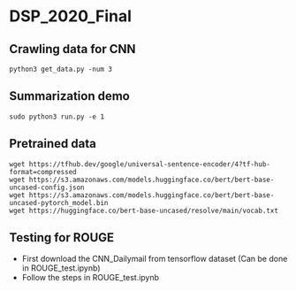 # DSP_2020_Final


## Crawling data for CNN
    python3 get_data.py -num 3


## Summarization demo
    sudo python3 run.py -e 1


## Pretrained data

    wget https://tfhub.dev/google/universal-sentence-encoder/4?tf-hub-format=compressed
    wget https://s3.amazonaws.com/models.huggingface.co/bert/bert-base-uncased-config.json
    wget https://s3.amazonaws.com/models.huggingface.co/bert/bert-base-uncased-pytorch_model.bin
    wget https://huggingface.co/bert-base-uncased/resolve/main/vocab.txt


## Testing for ROUGE
* First download the CNN_Dailymail from tensorflow dataset (Can be done in ROUGE_test.ipynb)
* Follow the steps in ROUGE_test.ipynb
